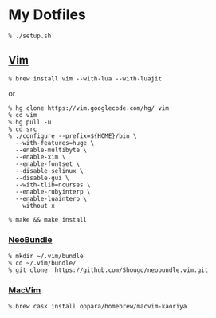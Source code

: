 # My Dotfiles

    % ./setup.sh

## [Vim](https://github.com/vim-jp/vim)

    % brew install vim --with-lua --with-luajit 

or

    % hg clone https://vim.googlecode.com/hg/ vim
    % cd vim
    % hg pull -u
    % cd src
    % ./configure --prefix=${HOME}/bin \
      --with-features=huge \
      --enable-multibyte \
      --enable-xim \
      --enable-fontset \
      --disable-selinux \
      --disable-gui \
      --with-tlib=ncurses \
      --enable-rubyinterp \
      --enable-luainterp \
      --without-x

    % make && make install


### [NeoBundle](https://github.com/Shougo/neobundle)

    % mkdir ~/.vim/bundle
    % cd ~/.vim/bundle/
    % git clone  https://github.com/Shougo/neobundle.vim.git


### [MacVim](https://code.google.com/p/macvim-kaoriya/)

    % brew cask install oppara/homebrew/macvim-kaoriya
